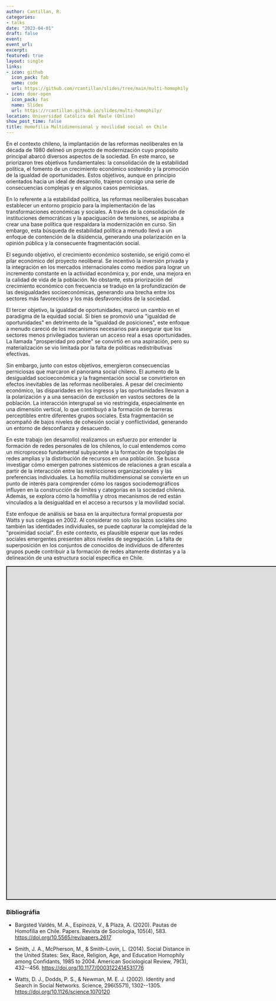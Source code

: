 ```yaml
---
author: Cantillan, R.
categories:
- talks
date: "2023-04-01"
draft: false
event: 
event_url: 
excerpt: 
featured: true
layout: single
links:
- icon: github
  icon_pack: fab
  name: code
  url: https://github.com/rcantillan/slides/tree/main/multi-homophily
- icon: door-open
  icon_pack: fas
  name: Slides
  url: https://rcantillan.github.io/slides/multi-homophily/
location: Universidad Católica del Maule (Online)
show_post_time: false
title: Homofilia Multidimensional y movilidad social en Chile
---
```


<script src="index_files/libs/fitvids-2.1.1/fitvids.min.js"></script>


En el contexto chileno, la implantación de las reformas neoliberales en la década de 1980 delineó un proyecto de modernización cuyo propósito principal abarcó diversos aspectos de la sociedad. En este marco, se priorizaron tres objetivos fundamentales: la consolidación de la estabilidad política, el fomento de un crecimiento económico sostenido y la promoción de la igualdad de oportunidades. Estos objetivos, aunque en principio orientados hacia un ideal de desarrollo, trajeron consigo una serie de consecuencias complejas y en algunos casos perniciosas.

En lo referente a la estabilidad política, las reformas neoliberales buscaban establecer un entorno propicio para la implementación de las transformaciones económicas y sociales. A través de la consolidación de instituciones democráticas y la apaciguación de tensiones, se aspiraba a crear una base política que respaldara la modernización en curso. Sin embargo, esta búsqueda de estabilidad política a menudo llevó a un enfoque de contención de la disidencia, generando una polarización en la opinión pública y la consecuente fragmentación social.

El segundo objetivo, el crecimiento económico sostenido, se erigió como el pilar económico del proyecto neoliberal. Se incentivó la inversión privada y la integración en los mercados internacionales como medios para lograr un incremento constante en la actividad económica y, por ende, una mejora en la calidad de vida de la población. No obstante, esta priorización del crecimiento económico con frecuencia se tradujo en la profundización de las desigualdades socioeconómicas, generando una brecha entre los sectores más favorecidos y los más desfavorecidos de la sociedad.

El tercer objetivo, la igualdad de oportunidades, marcó un cambio en el paradigma de la equidad social. Si bien se promovió una "igualdad de oportunidades" en detrimento de la "igualdad de posiciones", este enfoque a menudo careció de los mecanismos necesarios para asegurar que los sectores menos privilegiados tuvieran un acceso real a esas oportunidades. La llamada "prosperidad pro pobre" se convirtió en una aspiración, pero su materialización se vio limitada por la falta de políticas redistributivas efectivas.

Sin embargo, junto con estos objetivos, emergieron consecuencias perniciosas que marcaron el panorama social chileno. El aumento de la desigualdad socioeconómica y la fragmentación social se convirtieron en efectos inevitables de las reformas neoliberales. A pesar del crecimiento económico, las disparidades en los ingresos y las oportunidades llevaron a la polarización y a una sensación de exclusión en vastos sectores de la población. La interacción intergrupal se vio restringida, especialmente en una dimensión vertical, lo que contribuyó a la formación de barreras perceptibles entre diferentes grupos sociales. Esta fragmentación se acompañó de bajos niveles de cohesión social y conflictividad, generando un entorno de desconfianza y desacuerdo.

En este trabajo (en desarrollo) realizamos un esfuerzo por entender la formación de redes personales de los chilenos, lo cual entendemos como un microproceso fundamental subyacente a la formación de topolgías de redes amplias y la distirbución de recursos en una población. Se busca investigar cómo emergen patrones sistémicos de relaciones a gran escala a partir de la interacción entre las restricciones organizacionales y las preferencias individuales. La homofilia multidimensional se convierte en un punto de interés para comprender cómo los rasgos sociodemográficos influyen en la construcción de límites y categorías en la sociedad chilena. Además, se explora cómo la homofilia y otros mecanismos de red están vinculados a la desigualdad en el acceso a recursos y la movilidad social.

Este enfoque de análisis se basa en la arquitectura formal propuesta por Watts y sus colegas en 2002. Al considerar no solo los lazos sociales sino también las identidades individuales, se puede capturar la complejidad de la "proximidad social". En este contexto, es plausible esperar que las redes sociales emergentes presenten altos niveles de segregación. La falta de superposición en los conjuntos de conocidos de individuos de diferentes grupos puede contribuir a la formación de redes altamente distintas y a la delineación de una estructura social específica en Chile.

<div class="shareagain" style="min-width:300px;margin:1em auto;" data-exeternal="1">
<iframe src="https://rcantillan.github.io/slides/multi-homophily/" width="1600" height="900" style="border:2px solid currentColor;" loading="lazy" allowfullscreen></iframe>
<script>fitvids('.shareagain', {players: 'iframe'});</script>
</div>

### Bibliográfia

-   Bargsted Valdés, M. A., Espinoza, V., & Plaza, A. (2020). Pautas de Homofilia en Chile. Papers. Revista de Sociologia, 105(4), 583. https://doi.org/10.5565/rev/papers.2617

-   Smith, J. A., McPherson, M., & Smith-Lovin, L. (2014). Social Distance in the United States: Sex, Race, Religion, Age, and Education Homophily among Confidants, 1985 to 2004. American Sociological Review, 79(3), 432--456. https://doi.org/10.1177/0003122414531776

-   Watts, D. J., Dodds, P. S., & Newman, M. E. J. (2002). Identity and Search in Social Networks. Science, 296(5571), 1302--1305. https://doi.org/10.1126/science.1070120
